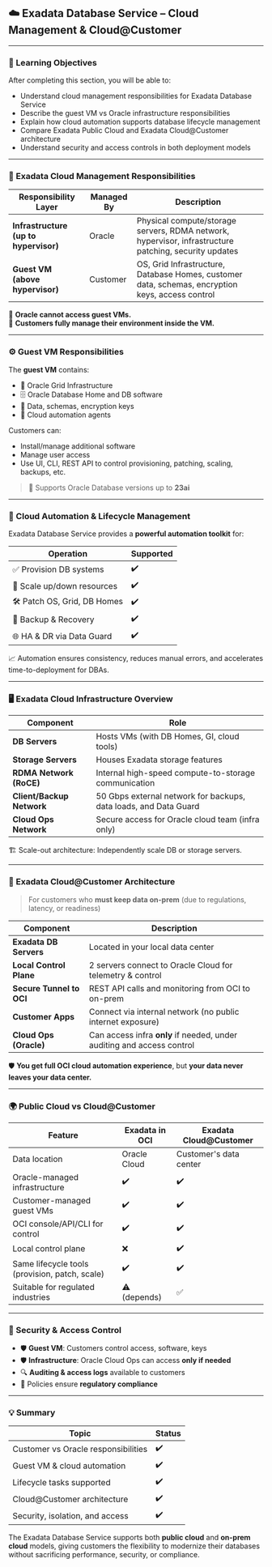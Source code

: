 ## ☁️ Exadata Database Service – Cloud Management & Cloud@Customer

---

### 🎯 Learning Objectives

After completing this section, you will be able to:

- Understand cloud management responsibilities for Exadata Database Service
- Describe the guest VM vs Oracle infrastructure responsibilities
- Explain how cloud automation supports database lifecycle management
- Compare Exadata Public Cloud and Exadata Cloud@Customer architecture
- Understand security and access controls in both deployment models

---

### 🔧 Exadata Cloud Management Responsibilities

| Responsibility Layer       | Managed By | Description |
|----------------------------|------------|-------------|
| **Infrastructure (up to hypervisor)** | Oracle     | Physical compute/storage servers, RDMA network, hypervisor, infrastructure patching, security updates |
| **Guest VM (above hypervisor)**       | Customer   | OS, Grid Infrastructure, Database Homes, customer data, schemas, encryption keys, access control |

📌 **Oracle cannot access guest VMs.**  
🔐 **Customers fully manage their environment inside the VM.**

---

### ⚙️ Guest VM Responsibilities

The **guest VM** contains:

- 🧠 Oracle Grid Infrastructure
- 🗄️ Oracle Database Home and DB software
- 🔐 Data, schemas, encryption keys
- 🔁 Cloud automation agents

Customers can:

- Install/manage additional software
- Manage user access
- Use UI, CLI, REST API to control provisioning, patching, scaling, backups, etc.

> 🧩 Supports Oracle Database versions up to **23ai**

---

### 🤖 Cloud Automation & Lifecycle Management

Exadata Database Service provides a **powerful automation toolkit** for:

| Operation                 | Supported |
|--------------------------|-----------|
| ✅ Provision DB systems   | ✔️        |
| 🔁 Scale up/down resources | ✔️        |
| 🛠️ Patch OS, Grid, DB Homes| ✔️        |
| 💾 Backup & Recovery       | ✔️        |
| 🌐 HA & DR via Data Guard | ✔️        |

📈 Automation ensures consistency, reduces manual errors, and accelerates time-to-deployment for DBAs.

---

### 🖥️ Exadata Cloud Infrastructure Overview

| Component                  | Role |
|---------------------------|------|
| **DB Servers**            | Hosts VMs (with DB Homes, GI, cloud tools) |
| **Storage Servers**       | Houses Exadata storage features |
| **RDMA Network (RoCE)**   | Internal high-speed compute-to-storage communication |
| **Client/Backup Network** | 50 Gbps external network for backups, data loads, and Data Guard |
| **Cloud Ops Network**     | Secure access for Oracle cloud team (infra only) |

🏗️ Scale-out architecture: Independently scale DB or storage servers.

---

### 🔌 Exadata Cloud@Customer Architecture

> For customers who **must keep data on-prem** (due to regulations, latency, or readiness)

| Component                   | Description |
|----------------------------|-------------|
| **Exadata DB Servers**     | Located in your local data center |
| **Local Control Plane**    | 2 servers connect to Oracle Cloud for telemetry & control |
| **Secure Tunnel to OCI**   | REST API calls and monitoring from OCI to on-prem |
| **Customer Apps**          | Connect via internal network (no public internet exposure) |
| **Cloud Ops (Oracle)**     | Can access infra **only** if needed, under auditing and access control |

🛡️ **You get full OCI cloud automation experience**, but **your data never leaves your data center.**

---

### 🌍 Public Cloud vs Cloud@Customer

| Feature                             | Exadata in OCI | Exadata Cloud@Customer |
|-------------------------------------|----------------|-------------------------|
| Data location                       | Oracle Cloud   | Customer's data center  |
| Oracle-managed infrastructure       | ✔️             | ✔️                      |
| Customer-managed guest VMs          | ✔️             | ✔️                      |
| OCI console/API/CLI for control     | ✔️             | ✔️                      |
| Local control plane                 | ❌             | ✔️                      |
| Same lifecycle tools (provision, patch, scale) | ✔️ | ✔️                      |
| Suitable for regulated industries   | ⚠️ (depends)   | ✅                      |

---

### 🔐 Security & Access Control

- 🛡️ **Guest VM**: Customers control access, software, keys
- 🛡️ **Infrastructure**: Oracle Cloud Ops can access **only if needed**
- 🔍 **Auditing & access logs** available to customers
- 📜 Policies ensure **regulatory compliance**

---

### 💡 Summary

| Topic                                | Status |
|-------------------------------------|--------|
| Customer vs Oracle responsibilities | ✔️     |
| Guest VM & cloud automation         | ✔️     |
| Lifecycle tasks supported           | ✔️     |
| Cloud@Customer architecture         | ✔️     |
| Security, isolation, and access     | ✔️     |

The Exadata Database Service supports both **public cloud** and **on-prem cloud** models, giving customers the flexibility to modernize their databases without sacrificing performance, security, or compliance.

